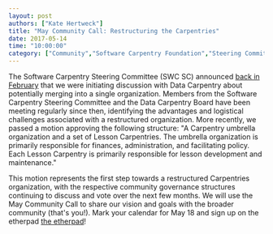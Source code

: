 ```yaml
---
layout: post
authors: ["Kate Hertweck"]
title: "May Community Call: Restructuring the Carpentries"
date: 2017-05-14
time: "10:00:00"
category: ["Community","Software Carpentry Foundation","Steering Committee"]
---
```


The Software Carpentry Steering Committee (SWC SC) announced 
[back in February](https://software-carpentry.org/blog/2017/02/merger-discussion.html) 
that we were initiating discussion with Data Carpentry about potentially merging into a 
single organization. Members from the Software Carpentry Steering Committee and the Data 
Carpentry Board have been meeting regularly since then, identifying the advantages and 
logistical challenges associated with a restructured organization. More recently, we 
passed a motion approving the following structure: "A Carpentry umbrella organization 
and a set of Lesson Carpentries. The umbrella organization is primarily responsible for 
finances, administration, and facilitating policy. Each Lesson Carpentry is primarily 
responsible for lesson development and maintenance." 

This motion represents the first step towards a restructured Carpentries organization, 
with the respective community governance structures continuing to discuss and vote over 
the next few months. We will use the May Community Call to share our vision and goals with 
the broader community (that's you!). Mark your calendar for May 18 and sign up on the 
etherpad [the etherpad](http://pad.software-carpentry.org/community-call-2017-05-18)!

